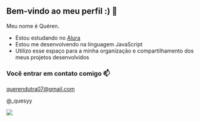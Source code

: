 ## Bem-vindo ao meu perfil :) 🤎

Meu nome é Quéren.

- Estou estudando no [Alura](https://www.alura.com.br)
- Estou me desenvolvendo na linguagem JavaScript
- Utilizo esse espaço para a minha organização e compartilhamento dos meus projetos desenvolvidos

### Você entrar em contato comigo 📫

querendutra07@gmail.com

@_quesyy

![](https://media1.tenor.com/m/yBuYgnbcvtIAAAAC/hello-welcome.gif)
